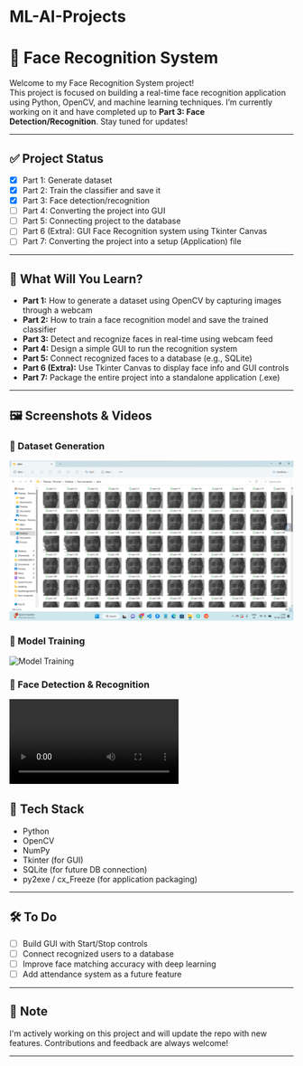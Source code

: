 # ML-AI-Projects

# 👤 Face Recognition System

Welcome to my Face Recognition System project!  
This project is focused on building a real-time face recognition application using Python, OpenCV, and machine learning techniques. I’m currently working on it and have completed up to **Part 3: Face Detection/Recognition**. Stay tuned for updates!

---

## ✅ Project Status

- [x] Part 1: Generate dataset  
- [x] Part 2: Train the classifier and save it  
- [x] Part 3: Face detection/recognition  
- [ ] Part 4: Converting the project into GUI  
- [ ] Part 5: Connecting project to the database  
- [ ] Part 6 (Extra): GUI Face Recognition system using Tkinter Canvas  
- [ ] Part 7: Converting the project into a setup (Application) file  

---

## 🎯 What Will You Learn?

- **Part 1:** How to generate a dataset using OpenCV by capturing images through a webcam  
- **Part 2:** How to train a face recognition model and save the trained classifier  
- **Part 3:** Detect and recognize faces in real-time using webcam feed  
- **Part 4:** Design a simple GUI to run the recognition system  
- **Part 5:** Connect recognized faces to a database (e.g., SQLite)  
- **Part 6 (Extra):** Use Tkinter Canvas to display face info and GUI controls  
- **Part 7:** Package the entire project into a standalone application (.exe)

---

## 🖼️ Screenshots & Videos

### 📸 Dataset Generation
![Dataset Generation](images/data.png)

### 🧠 Model Training
![Model Training](images/WhatsAppImage2025-04-16at21.15.47.jpeg)

### 🧍 Face Detection & Recognition
![Face Recognition](images/WhatsAppVideo2025-04-16at21.15.46.mp4)


## 🔧 Tech Stack

- Python
- OpenCV
- NumPy
- Tkinter (for GUI)
- SQLite (for future DB connection)
- py2exe / cx_Freeze (for application packaging)

---

## 🛠️ To Do

- [ ] Build GUI with Start/Stop controls  
- [ ] Connect recognized users to a database  
- [ ] Improve face matching accuracy with deep learning  
- [ ] Add attendance system as a future feature

---

## 📌 Note

I'm actively working on this project and will update the repo with new features. Contributions and feedback are always welcome!

---



